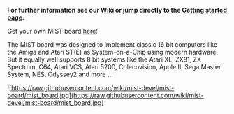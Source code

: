 **For further information see our [Wiki](https://github.com/mist-devel/mist-board/wiki) or jump directly to the [Getting started page](https://github.com/mist-devel/mist-board/wiki/GettingStarted).**

Get your own MIST board [here](http://lotharek.pl/product.php?pid=96)!

The MIST board was designed to implement classic 16 bit computers like the Amiga and Atari ST(E) as System-on-a-Chip using modern hardware. But it equally well supports 8 bit systems like the Atari XL, ZX81, ZX Spectrum, C64, Atari VCS, Atari 5200, Colecovision, Apple II, Sega Master System, NES, Odyssey2 and more ...

![https://raw.githubusercontent.com/wiki/mist-devel/mist-board/mist_board.jpg](https://raw.githubusercontent.com/wiki/mist-devel/mist-board/mist_board.jpg)
